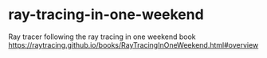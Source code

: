 # ray-tracing-in-one-weekend
Ray tracer following the ray tracing in one weekend book https://raytracing.github.io/books/RayTracingInOneWeekend.html#overview
